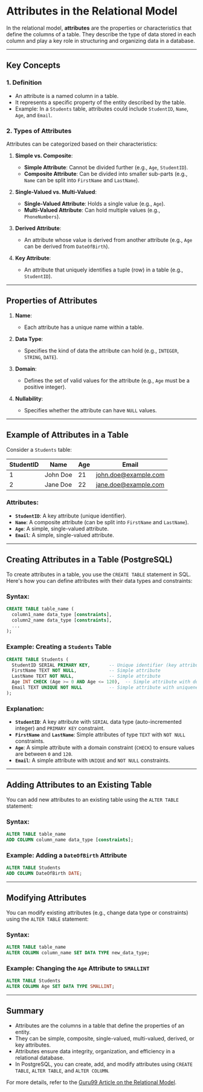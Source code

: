 # Attributes in the Relational Model

In the relational model, **attributes** are the properties or characteristics that define the columns of a table. They describe the type of data stored in each column and play a key role in structuring and organizing data in a database.

---

## Key Concepts

### 1. **Definition**

- An attribute is a named column in a table.
- It represents a specific property of the entity described by the table.
- Example: In a `Students` table, attributes could include `StudentID`, `Name`, `Age`, and `Email`.

### 2. **Types of Attributes**

Attributes can be categorized based on their characteristics:

1. **Simple vs. Composite**:

   - **Simple Attribute**: Cannot be divided further (e.g., `Age`, `StudentID`).
   - **Composite Attribute**: Can be divided into smaller sub-parts (e.g., `Name` can be split into `FirstName` and `LastName`).

2. **Single-Valued vs. Multi-Valued**:

   - **Single-Valued Attribute**: Holds a single value (e.g., `Age`).
   - **Multi-Valued Attribute**: Can hold multiple values (e.g., `PhoneNumbers`).

3. **Derived Attribute**:

   - An attribute whose value is derived from another attribute (e.g., `Age` can be derived from `DateOfBirth`).

4. **Key Attribute**:
   - An attribute that uniquely identifies a tuple (row) in a table (e.g., `StudentID`).

---

## Properties of Attributes

1. **Name**:

   - Each attribute has a unique name within a table.

2. **Data Type**:

   - Specifies the kind of data the attribute can hold (e.g., `INTEGER`, `STRING`, `DATE`).

3. **Domain**:

   - Defines the set of valid values for the attribute (e.g., `Age` must be a positive integer).

4. **Nullability**:
   - Specifies whether the attribute can have `NULL` values.

---

## Example of Attributes in a Table

Consider a `Students` table:

| StudentID | Name     | Age | Email                |
| --------- | -------- | --- | -------------------- |
| 1         | John Doe | 21  | john.doe@example.com |
| 2         | Jane Doe | 22  | jane.doe@example.com |

### Attributes:

- **`StudentID`**: A key attribute (unique identifier).
- **`Name`**: A composite attribute (can be split into `FirstName` and `LastName`).
- **`Age`**: A simple, single-valued attribute.
- **`Email`**: A simple, single-valued attribute.

---

## Creating Attributes in a Table (PostgreSQL)

To create attributes in a table, you use the `CREATE TABLE` statement in SQL. Here's how you can define attributes with their data types and constraints:

### Syntax:

```sql
CREATE TABLE table_name (
  column1_name data_type [constraints],
  column2_name data_type [constraints],
  ...
);
```

### Example: Creating a `Students` Table

```sql
CREATE TABLE Students (
  StudentID SERIAL PRIMARY KEY,       -- Unique identifier (key attribute)
  FirstName TEXT NOT NULL,            -- Simple attribute
  LastName TEXT NOT NULL,             -- Simple attribute
  Age INT CHECK (Age >= 0 AND Age <= 120),  -- Simple attribute with domain constraint
  Email TEXT UNIQUE NOT NULL          -- Simple attribute with uniqueness constraint
);
```

### Explanation:

- **`StudentID`**: A key attribute with `SERIAL` data type (auto-incremented integer) and `PRIMARY KEY` constraint.
- **`FirstName`** and **`LastName`**: Simple attributes of type `TEXT` with `NOT NULL` constraints.
- **`Age`**: A simple attribute with a domain constraint (`CHECK`) to ensure values are between `0` and `120`.
- **`Email`**: A simple attribute with `UNIQUE` and `NOT NULL` constraints.

---

## Adding Attributes to an Existing Table

You can add new attributes to an existing table using the `ALTER TABLE` statement:

### Syntax:

```sql
ALTER TABLE table_name
ADD COLUMN column_name data_type [constraints];
```

### Example: Adding a `DateOfBirth` Attribute

```sql
ALTER TABLE Students
ADD COLUMN DateOfBirth DATE;
```

---

## Modifying Attributes

You can modify existing attributes (e.g., change data type or constraints) using the `ALTER TABLE` statement:

### Syntax:

```sql
ALTER TABLE table_name
ALTER COLUMN column_name SET DATA TYPE new_data_type;
```

### Example: Changing the `Age` Attribute to `SMALLINT`

```sql
ALTER TABLE Students
ALTER COLUMN Age SET DATA TYPE SMALLINT;
```

---

## Summary

- Attributes are the columns in a table that define the properties of an entity.
- They can be simple, composite, single-valued, multi-valued, derived, or key attributes.
- Attributes ensure data integrity, organization, and efficiency in a relational database.
- In PostgreSQL, you can create, add, and modify attributes using `CREATE TABLE`, `ALTER TABLE`, and `ALTER COLUMN`.

For more details, refer to the [Guru99 Article on the Relational Model](https://www.guru99.com/relational-data-model-dbms.html).

